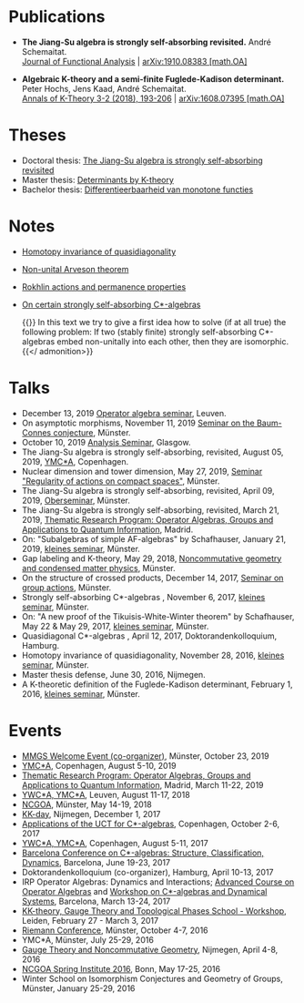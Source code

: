 # Publications
* **The Jiang-Su algebra is strongly self-absorbing revisited.** André Schemaitat. <br> [Journal of Functional Analysis](https://doi.org/10.1016/j.jfa.2021.109347) | [arXiv:1910.08383 [math.OA]](https://arxiv.org/abs/1910.08383)

* **Algebraic K-theory and a semi-finite Fuglede-Kadison determinant.**  Peter Hochs, Jens Kaad, André Schemaitat. <br> [Annals of K-Theory 3-2 (2018), 193-206](https://msp.org/akt/2018/3-2/p02.xhtml) | [arXiv:1608.07395 [math.OA]](https://arxiv.org/abs/1608.07395)

# Theses

* Doctoral thesis: [The Jiang-Su algebra is strongly self-absorbing revisited](https://nbn-resolving.org/urn:nbn:de:hbz:6-82119399588)
* Master thesis: [Determinants by K-theory](PDF/master.pdf)
* Bachelor thesis: [Differentieerbaarheid van monotone functies](PDF/bachelor.pdf)

# Notes 

* [Homotopy invariance of quasidiagonality](PDF/QD.pdf)
* [Non-unital Arveson theorem](PDF/arveson-non-unital.pdf)
* [Rokhlin actions and permanence properties](PDF/crossed-products-seminar.pdf)
* [On certain strongly self-absorbing C*-algebras](PDF/SSA.pdf) 

  {{<admonition>}}
  In this text we try to give a first idea how to solve (if at all true) the following problem: If two (stably finite) strongly self-absorbing C*-algebras embed non-unitally into each other, then they are isomorphic.
  {{</ admonition>}}

# Talks

- December 13, 2019 <a href="https://wis.kuleuven.be/agenda/sem-opalg/ay19-20/sem-13-12">Operator algebra seminar</a>, Leuven.
- On asymptotic morphisms, November 11, 2019 <a href="https://ivv5hpp.uni-muenster.de/u/jeber_02/johannesebert.html">Seminar on the Baum-Connes conjecture</a>, Münster.
- October 10, 2019 <a href="https://www.gla.ac.uk/schools/mathematicsstatistics/events/?seriesID=5">Analysis Seminar</a>, Glasgow.
- The Jiang-Su algebra is strongly self-absorbing, revisited, August 05, 2019, <a href="https://www.math.ku.dk/english/research/conferences/2019/ymcstara2019/">YMC*A</a>, Copenhagen.
- Nuclear dimension and tower dimension, May 27, 2019, <a href="https://www.uni-muenster.de/Topologie/researchseminars/seminar_regularitySS19.html">Seminar "Regularity of actions on compact spaces"</a>, Münster.
- The Jiang-Su algebra is strongly self-absorbing, revisited, April 09, 2019, <a href="https://www.uni-muenster.de/OpAlg/opalgwinter.html">Oberseminar</a>, Münster.
- The Jiang-Su algebra is strongly self-absorbing, revisited, March 21, 2019, <a href="https://www.icmat.es/RT/2019/OAGAQI/index.php">Thematic Research Program: Operator Algebras, Groups and Applications to Quantum Information</a>, Madrid.
- On: "Subalgebras of simple AF-algebras" by Schafhauser, January 21, 2019, <a href="http://wwwmath.uni-muenster.de/u/wilhelm.winter/wwinter/kleines_seminar.html">kleines seminar</a>, Münster.
- Gap labeling and K-theory, May 29, 2018, <a href="https://ivv5hpp.uni-muenster.de/u/raimar/lehre/SS18/NCG">Noncommutative geometry and condensed matter physics</a>, Münster.
- On the structure of crossed products, December 14, 2017, <a href="https://ivv5hph.uni-muenster.de/u/gardella/Seminar.html">Seminar on group actions</a>, Münster.
- Strongly self-absorbing C*-algebras , November 6, 2017, <a href="http://wwwmath.uni-muenster.de/u/wilhelm.winter/wwinter/kleines_seminar.html">kleines seminar</a>, Münster.
- On: "A new proof of the Tikuisis-White-Winter theorem" by Schafhauser, May 22 & May 29, 2017, <a href="http://wwwmath.uni-muenster.de/u/wilhelm.winter/wwinter/kleines_seminar.html">kleines seminar</a>, Münster.
- Quasidiagonal C*-algebras , April 12, 2017, Doktorandenkolloquium,  Hamburg.
- Homotopy invariance of quasidiagonality, November 28, 2016, <a href="http://wwwmath.uni-muenster.de/u/wilhelm.winter/wwinter/kleines_seminar.html">kleines seminar</a>, Münster.
- Master thesis defense, June 30, 2016, Nijmegen.
- A K-theoretic definition of the Fuglede-Kadison determinant, February 1, 2016, <a href="http://wwwmath.uni-muenster.de/u/wilhelm.winter/wwinter/kleines_seminar.html">kleines seminar</a>, Münster.

# Events

- [MMGS Welcome Event (co-organizer)](https://www.uni-muenster.de/MathematicsMuenster/de/news/artikel/2019-10-25a.shtml), Münster, October 23, 2019
- [YMC\*A](https://www.math.ku.dk/english/research/conferences/2019/ymcstara2019/), Copenhagen, August 5-10, 2019
- [Thematic Research Program: Operator Algebras, Groups and Applications to Quantum Information](https://www.icmat.es/RT/2019/OAGAQI/index.php), Madrid, March 11-22, 2019
- [YWC\*A, YMC\*A](https://wis.kuleuven.be/events/ymca2018), Leuven, August 11-17, 2018
- [NCGOA](https://ivv5hpp.uni-muenster.de/u/wwinter/wwinter/NCGOA.html), Münster, May 14-19, 2018
- [KK-day](http://www.ru.nl/wiskunde/events-news-calendar/events/@1133031/kk-day-1-december-2017/), Nijmegen, December 1, 2017
- [Applications of the UCT for C*-algebras](http://www.math.ku.dk/english/research/conferences/2017/uct/), Copenhagen, October 2-6, 2017
- [YWC\*A, YMC\*A](http://www.math.ku.dk/english/research/conferences/2017/ymcstara2017/), Copenhagen, August 5-11, 2017
- [Barcelona Conference on C*-algebras: Structure, Classification, Dynamics](http://www.crm.cat/en/Activities/Curs_2016-2017/Pages/Barcelona-Conference-on-C-algebras.aspx), Barcelona, June 19-23, 2017
- Doktorandenkolloquium (co-organizer), Hamburg, April 10-13, 2017
- IRP Operator Algebras: Dynamics and Interactions; [Advanced Course on Operator Algebras](http://www.crm.cat/en/Activities/Curs_2016-2017/Pages/Advanced-Course-on-Operator-algebras-and-dynamical-systems.aspx) and [Workshop on C*-algebras and Dynamical Systems](http://www.crm.cat/en/Activities/Curs_2016-2017/Pages/Workshop-Operator-Algebras-and-Dynamical-Systems.aspx), Barcelona, March 13-24, 2017
- [KK-theory, Gauge Theory and Topological Phases School - Workshop](http://www.lorentzcenter.nl/lc/web/2017/858/info.php3?wsid=858&venue=Oort), Leiden, February 27 - March 3, 2017
- [Riemann Conference](https://wwwmath.uni-muenster.de/sfb878/activities/riemann_announce.html), Münster, October 4-7, 2016
- YMC*A, Münster, July 25-29, 2016
- [Gauge Theory and Noncommutative Geometry](http://www.noncommutativegeometry.nl/ncg2016/), Nijmegen, April 4-8, 2016
- [NCGOA Spring Institute 2016](https://www.him.uni-bonn.de/ncgoa2016/), Bonn, May 17-25, 2016
- Winter School on Isomorphism Conjectures and Geometry of Groups, Münster, January 25-29, 2016

